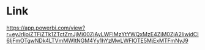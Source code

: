 # Link
https://app.powerbi.com/view?r=eyJrIjoiZTFiZTk1ZTctZmJjMi00ZjAyLWFlMzYtYWQxMzE4ZjM0ZjA2IiwidCI6IjFmOTgwNDk4LTVmMWItNGM4Yy1hYzMwLWFlOTE5MjExMTFmNyJ9
